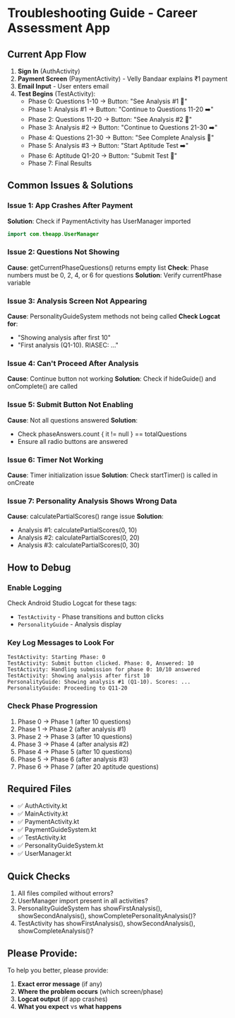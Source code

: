 # Troubleshooting Guide - Career Assessment App

## Current App Flow

1. **Sign In** (AuthActivity)
2. **Payment Screen** (PaymentActivity) - Velly Bandaar explains ₹1 payment
3. **Email Input** - User enters email
4. **Test Begins** (TestActivity):
   - Phase 0: Questions 1-10 → Button: "See Analysis #1 🎯"
   - Phase 1: Analysis #1 → Button: "Continue to Questions 11-20 ➡️"
   - Phase 2: Questions 11-20 → Button: "See Analysis #2 🎯"
   - Phase 3: Analysis #2 → Button: "Continue to Questions 21-30 ➡️"
   - Phase 4: Questions 21-30 → Button: "See Complete Analysis 🎯"
   - Phase 5: Analysis #3 → Button: "Start Aptitude Test ➡️"
   - Phase 6: Aptitude Q1-20 → Button: "Submit Test 🚀"
   - Phase 7: Final Results

## Common Issues & Solutions

### Issue 1: App Crashes After Payment
**Solution**: Check if PaymentActivity has UserManager imported
```kotlin
import com.theapp.UserManager
```

### Issue 2: Questions Not Showing
**Cause**: getCurrentPhaseQuestions() returns empty list
**Check**: Phase numbers must be 0, 2, 4, or 6 for questions
**Solution**: Verify currentPhase variable

### Issue 3: Analysis Screen Not Appearing
**Cause**: PersonalityGuideSystem methods not being called
**Check Logcat for**:
- "Showing analysis after first 10"
- "First analysis (Q1-10). RIASEC: ..."

### Issue 4: Can't Proceed After Analysis
**Cause**: Continue button not working
**Solution**: Check if hideGuide() and onComplete() are called

### Issue 5: Submit Button Not Enabling
**Cause**: Not all questions answered
**Solution**: 
- Check phaseAnswers.count { it != null } == totalQuestions
- Ensure all radio buttons are answered

### Issue 6: Timer Not Working
**Cause**: Timer initialization issue
**Solution**: Check startTimer() is called in onCreate

### Issue 7: Personality Analysis Shows Wrong Data
**Cause**: calculatePartialScores() range issue
**Solution**:
- Analysis #1: calculatePartialScores(0, 10)
- Analysis #2: calculatePartialScores(0, 20)
- Analysis #3: calculatePartialScores(0, 30)

## How to Debug

### Enable Logging
Check Android Studio Logcat for these tags:
- `TestActivity` - Phase transitions and button clicks
- `PersonalityGuide` - Analysis display

### Key Log Messages to Look For
```
TestActivity: Starting Phase: 0
TestActivity: Submit button clicked. Phase: 0, Answered: 10
TestActivity: Handling submission for phase 0: 10/10 answered
TestActivity: Showing analysis after first 10
PersonalityGuide: Showing analysis #1 (Q1-10). Scores: ...
PersonalityGuide: Proceeding to Q11-20
```

### Check Phase Progression
1. Phase 0 → Phase 1 (after 10 questions)
2. Phase 1 → Phase 2 (after analysis #1)
3. Phase 2 → Phase 3 (after 10 questions)
4. Phase 3 → Phase 4 (after analysis #2)
5. Phase 4 → Phase 5 (after 10 questions)
6. Phase 5 → Phase 6 (after analysis #3)
7. Phase 6 → Phase 7 (after 20 aptitude questions)

## Required Files
- ✅ AuthActivity.kt
- ✅ MainActivity.kt
- ✅ PaymentActivity.kt
- ✅ PaymentGuideSystem.kt
- ✅ TestActivity.kt
- ✅ PersonalityGuideSystem.kt
- ✅ UserManager.kt

## Quick Checks
1. All files compiled without errors?
2. UserManager import present in all activities?
3. PersonalityGuideSystem has showFirstAnalysis(), showSecondAnalysis(), showCompletePersonalityAnalysis()?
4. TestActivity has showFirstAnalysis(), showSecondAnalysis(), showCompleteAnalysis()?

## Please Provide:
To help you better, please provide:
1. **Exact error message** (if any)
2. **Where the problem occurs** (which screen/phase)
3. **Logcat output** (if app crashes)
4. **What you expect** vs **what happens**
